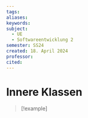 ```yaml
---
tags: 
aliases: 
keywords: 
subject:
  - UE
  - Softwareentwicklung 2
semester: SS24
created: 18. April 2024
professor:
cited:
---
```

 

# Innere Klassen


>[!example]
```Java

```